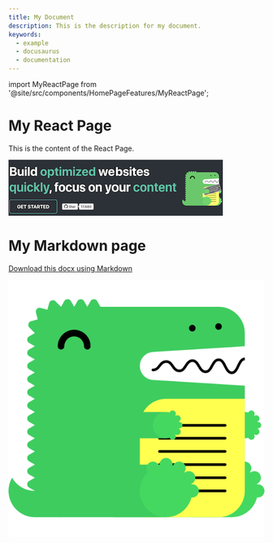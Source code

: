 ```yaml
---
title: My Document
description: This is the description for my document.
keywords:
  - example
  - docusaurus
  - documentation
---
```


import MyReactPage from '@site/src/components/HomePageFeatures/MyReactPage';

# My React Page

This is the content of the React Page.

<MyReactPage />

![Example banner](./assets/docusaurus-asset-example-banner.png)

# My Markdown page

[Download this docx using Markdown](./assets/docusaurus-asset-example.docx)

![image dinosaur](./assets/docusaurus.svg)